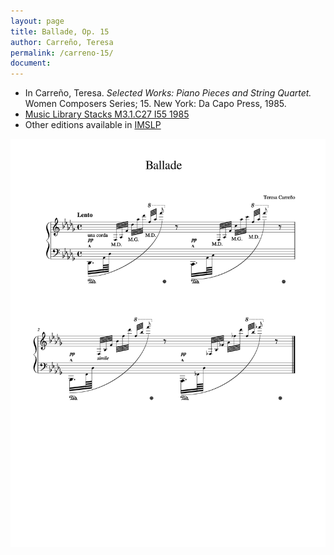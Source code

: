 ```yaml
---
layout: page
title: Ballade, Op. 15
author: Carreño, Teresa
permalink: /carreno-15/
document:
---
```


- In Carreño, Teresa. *Selected Works: Piano Pieces and String Quartet.* Women Composers Series; 15. New York: Da Capo Press, 1985.
- <a href="https://tufts-primo.hosted.exlibrisgroup.com/permalink/f/bnf7qa/01TUN_ALMA21106777390003851" target="_blank">Music Library Stacks M3.1.C27 I55 1985</a>
- Other editions available in <a href="https://imslp.org/wiki/Ballada%2C_Op.15_(Carre%C3%B1o%2C_Teresa)" target="_blank">IMSLP</a>

<a title="incipit for Ballade, Op. 15"><img width="auto" alt="incipit for Ballade, Op. 15" img src="/assets/images/carreno_ballade_op15-1.png"></a>

